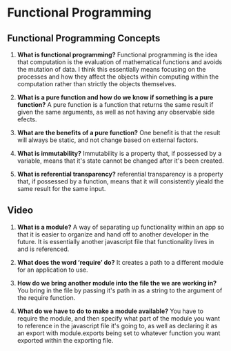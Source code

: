 # Functional Programming

## Functional Programming Concepts

1. **What is functional programming?** Functional programming is the idea that computation is the evaluation of mathematical functions and avoids the mutation of data. I think this essentially means focusing on the processes and how they affect the objects within computing within the computation rather than strictly the objects themselves.

2. **What is a pure function and how do we know if something is a pure function?** A pure function is a function that returns the same result if given the same arguments, as well as not having any observable side efects.

3. **What are the benefits of a pure function?** One benefit is that the result will always be static, and not change based on external factors.

4. **What is immutability?** Immutability is a property that, if possessed by a variable, means that it's state cannot be changed after it's been created.

5. **What is referential transparency?** referential transparency is a property that, if possessed by a function, means that it will consistently yieald the same result for the same input.

## Video

1. **What is a module?** A way of separating up functionality within an app so that it is easier to organize and hand off to another developer in the future. It is essentially another javascript file that functionality lives in and is referenced.

2. **What does the word ‘require’ do?** It creates a path to a different module for an application to use.

3. **How do we bring another module into the file the we are working in?** You bring in the file by passing it's path in as a string to the argument of the require function.

4. **What do we have to do to make a module available?** You have to require the module, and then specify what part of the module you want to reference in the javascript file it's going to, as well as declaring it as an export with module.exports being set to whatever function you want exported within the exporting file.
